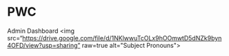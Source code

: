 # PWC
Admin Dashboard
<img src=“https://drive.google.com/file/d/1NKlwwuTcOLx9hOOmwtD5dNZk9byn4OFD/view?usp=sharing” raw=true alt="Subject Pronouns">
